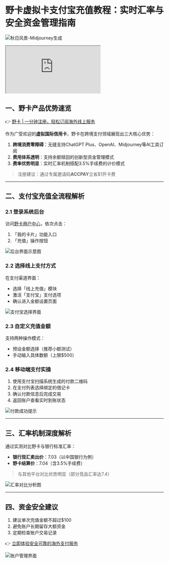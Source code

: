 # 野卡虚拟卡支付宝充值教程：实时汇率与安全资金管理指南

![秋日风景-Midjourney生成](https://bbtdd.com/wp-content/uploads/img/09134814.webp)

<iframe src="https://player.bilibili.com/player.html?isOutside=true&amp;aid=113207653962030&amp;bvid=BV1pAsde1EnN&amp;cid=26025330820&amp;p=1"></iframe>

## 一、野卡产品优势速览
👉 [野卡 | 一分钟注册，轻松订阅海外线上服务](https://bbtdd.com/yeka)

作为广受欢迎的**虚拟国际信用卡**，野卡在跨境支付领域展现出三大核心优势：
1. **跨境消费零障碍**：无缝支持ChatGPT Plus、OpenAI、Midjourney等AI工具订阅
2. **费用体系透明**：支持余额赎回的创新型资金管理模式
3. **费率优势明显**：实时汇率机制搭配3.5%手续费的计价模式

> 注册建议：通过专属邀请码**ACCPAY**立省$1开卡费

---

## 二、支付宝充值全流程解析

### 2.1 登录系统后台
访问[野卡用户中心](https://bbtdd.com/yeka)，依次点击：
1. 「我的卡片」功能入口
2. 「充值」操作按钮

![后台界面示意图](https://bbtdd.com/wp-content/uploads/img/49825286022.webp)

### 2.2 选择线上支付方式
在支付渠道界面：
- 选择「线上充值」模块
- 激活「支付宝」支付选项
- 确认进入金额设置页面

![支付宝选择界面](https://bbtdd.com/wp-content/uploads/img/862804493902.webp)

### 2.3 自定义充值金额
支持两种操作模式：
- 预设金额选择（推荐小额测试）
- 手动输入具体数额（上限$500）

### 2.4 移动端支付实操
1. 使用支付宝扫描系统生成的付款二维码
2. 在支付列表选择绑定的借记卡
3. 确认付款信息后完成交易
4. 返回账户查看实时到账状态

![付款成功提示](https://bbtdd.com/wp-content/uploads/img/3908873262.webp)

---

## 三、汇率机制深度解析
通过实测对比野卡与银行标准汇率：
- **银行现汇卖出价**：7.03（以中国银行为例）
- **野卡结算价**：7.04（含3.5%手续费）

> 与其他平台对比优势明显（部分竞品汇率达7.4）

![汇率对比分析图](https://bbtdd.com/wp-content/uploads/img/6563815267402.webp)

---

## 四、资金安全建议
1. 建议单次充值金额不超过$100
2. 避免账户长期留存大额资金
3. 定期检查账户交易记录

👉 [立即体验安全可靠的海外支付服务](https://bbtdd.com/yeka)

![账户管理界面](https://bbtdd.com/wp-content/uploads/img/92811101884315.webp)